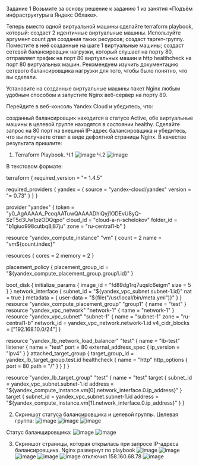 Задание 1
Возьмите за основу решение к заданию 1 из занятия «Подъём инфраструктуры в Яндекс Облаке».

Теперь вместо одной виртуальной машины сделайте terraform playbook, который:
создаст 2 идентичные виртуальные машины. Используйте аргумент count для создания таких ресурсов;
создаст таргет-группу. Поместите в неё созданные на шаге 1 виртуальные машины;
создаст сетевой балансировщик нагрузки, который слушает на порту 80, отправляет трафик на порт 80 виртуальных машин и http healthcheck на порт 80 виртуальных машин.
Рекомендуем изучить документацию сетевого балансировщика нагрузки для того, чтобы было понятно, что вы сделали.

Установите на созданные виртуальные машины пакет Nginx любым удобным способом и запустите Nginx веб-сервер на порту 80.

Перейдите в веб-консоль Yandex Cloud и убедитесь, что:

созданный балансировщик находится в статусе Active,
обе виртуальные машины в целевой группе находятся в состоянии healthy.
Сделайте запрос на 80 порт на внешний IP-адрес балансировщика и убедитесь, что вы получаете ответ в виде дефолтной страницы Nginx.
В качестве результата пришлите:

1. Terraform Playbook.
Ч.1
![image](https://github.com/AlexanderSchelokov/Fault-tolerance-in-the-cloud-hw/assets/121572590/91385b12-8ac0-4834-84d6-87333f79af7d)
Ч.2
![image](https://github.com/AlexanderSchelokov/Fault-tolerance-in-the-cloud-hw/assets/121572590/67a0dfd6-4e6b-4e13-98e8-2ac85af1bff5)

В текстовом формате:

terraform {
  required_version = "= 1.4.5"

  required_providers {
    yandex = {
      source  = "yandex-cloud/yandex"
      version = "= 0.73"
    }
  }
}

provider "yandex" {
  token     = "y0_AgAAAAA_PcoqAATuwQAAAADhiQyj1ODEvU8yQ-SzT5d3Uw1pzODQqpo"
  cloud_id  = "cloud-a-n-schelokov"
  folder_id = "b1giuo998cutbq8j87ju"
  zone      = "ru-central1-b"
}

resource "yandex_compute_instance" "vm" {
  count = 2
  name  = "vm${count.index}"

  resources {
    cores  = 2
    memory = 2
  }

placement_policy {
    placement_group_id = "${yandex_compute_placement_group.group1.id}"
  }

  boot_disk {
    initialize_params {
      image_id = "fd89dg1rq7uqslc6eigm"
      size = 5
    }
  }
  network_interface {
    subnet_id = "${yandex_vpc_subnet.subnet-1.id}"
    nat       = true
  }
  metadata = {
    user-data = "${file("/usr/local/bin/meta.yml")}"
  }
}
resource "yandex_compute_placement_group" "group1" {
  name = "test"
}
resource "yandex_vpc_network" "network-1" {
  name = "network-1"
}
resource "yandex_vpc_subnet" "subnet-1" {
  name           = "subnet-1"
  zone           = "ru-central1-b"
  network_id     = yandex_vpc_network.network-1.id
  v4_cidr_blocks = ["192.168.10.0/24"]
}

resource "yandex_lb_network_load_balancer" "test" {
  name = "lb-test"
  listener {
    name = "test"
    port = 80
    external_address_spec {
      ip_version = "ipv4"
    }
  }
  attached_target_group {
    target_group_id = yandex_lb_target_group.test.id
    healthcheck {
      name = "http"
      http_options {
        port = 80
        path = "/"
      }
    }
  }
}

resource "yandex_lb_target_group" "test" {
  name = "test"
  target {
    subnet_id = yandex_vpc_subnet.subnet-1.id
    address   = "${yandex_compute_instance.vm[0].network_interface.0.ip_address}"
  }
  target {
    subnet_id = yandex_vpc_subnet.subnet-1.id
    address   = "${yandex_compute_instance.vm[1].network_interface.0.ip_address}"
  }
}


2. Скриншот статуса балансировщика и целевой группы.
Целевая группа:
![image](https://github.com/AlexanderSchelokov/Fault-tolerance-in-the-cloud-hw/assets/121572590/d6c52707-0167-4d01-9ede-e445d19cba28)
![image](https://github.com/AlexanderSchelokov/Fault-tolerance-in-the-cloud-hw/assets/121572590/877f7818-faef-4931-93e0-6aa8db299761)
![image](https://github.com/AlexanderSchelokov/Fault-tolerance-in-the-cloud-hw/assets/121572590/6bd60971-2065-4eff-b543-7ff06d1c8318)

Статус баланщировщика:
![image](https://github.com/AlexanderSchelokov/Fault-tolerance-in-the-cloud-hw/assets/121572590/66864eb6-1a89-4b4a-89aa-2c28a31df5ba)
![image](https://github.com/AlexanderSchelokov/Fault-tolerance-in-the-cloud-hw/assets/121572590/604a0224-2589-475e-b74a-6cdd33358d53)

3. Скриншот страницы, которая открылась при запросе IP-адреса балансировщика.
Nginx развернут по playbook
![image](https://github.com/AlexanderSchelokov/Fault-tolerance-in-the-cloud-hw/assets/121572590/1a81bc6b-4e1e-47b8-949b-6bbed0f43a6e)
![image](https://github.com/AlexanderSchelokov/Fault-tolerance-in-the-cloud-hw/assets/121572590/582085dd-124c-4d3f-93eb-d950eee17eac)
![image](https://github.com/AlexanderSchelokov/Fault-tolerance-in-the-cloud-hw/assets/121572590/2a970a43-6080-4e21-8cee-83568654af29)
![image](https://github.com/AlexanderSchelokov/Fault-tolerance-in-the-cloud-hw/assets/121572590/dd86db33-85f6-4209-96b0-4f682fa6d40a)
![image](https://github.com/AlexanderSchelokov/Fault-tolerance-in-the-cloud-hw/assets/121572590/99784b98-b1f2-417a-b332-cc4683f7cf49)
отключил 158.160.68.78
![image](https://github.com/AlexanderSchelokov/Fault-tolerance-in-the-cloud-hw/assets/121572590/ea2da434-358d-4884-a467-65769669cc35)





